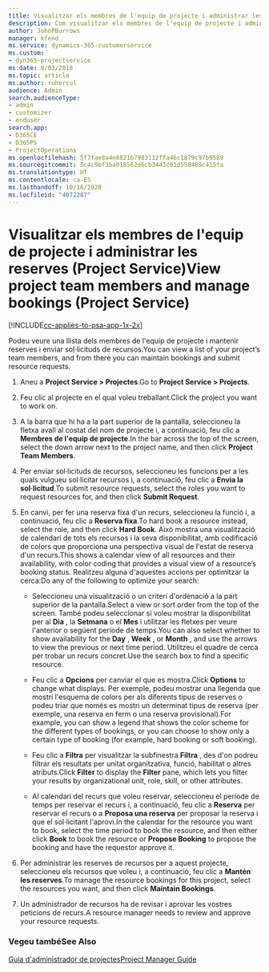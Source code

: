 ```yaml
---
title: Visualitzar els membres de l'equip de projecte i administrar les reserves
description: Com visualitzar els membres de l'equip de projecte i administrar les reserves al Project Service
author: JohnPBurrows
manager: kfend
ms.service: dynamics-365-customerservice
ms.custom:
- dyn365-projectservice
ms.date: 8/03/2018
ms.topic: article
ms.author: ruhercul
audience: Admin
search.audienceType:
- admin
- customizer
- enduser
search.app:
- D365CE
- D365PS
- ProjectOperations
ms.openlocfilehash: 5f7fae8a4e8821b7983112ffa46c1879c97b9589
ms.sourcegitcommit: 5c4c9bf3ba018562d6cb3443c01d550489c415fa
ms.translationtype: HT
ms.contentlocale: ca-ES
ms.lasthandoff: 10/16/2020
ms.locfileid: "4072287"
---
```

# <a name="view-project-team-members-and-manage-bookings-project-service"></a><span data-ttu-id="c8ac4-103">Visualitzar els membres de l'equip de projecte i administrar les reserves (Project Service)</span><span class="sxs-lookup"><span data-stu-id="c8ac4-103">View project team members and manage bookings (Project Service)</span></span>

[!INCLUDE[cc-applies-to-psa-app-1x-2x](../includes/cc-applies-to-psa-app-1x-2x.md)]

<span data-ttu-id="c8ac4-104">Podeu veure una llista dels membres de l'equip de projecte i mantenir reserves i enviar sol·licituds de recursos.</span><span class="sxs-lookup"><span data-stu-id="c8ac4-104">You can view a list of your project’s team members, and from there you can maintain bookings and submit resource requests.</span></span>  
  
1.  <span data-ttu-id="c8ac4-105">Aneu a **Project Service > Projectes**.</span><span class="sxs-lookup"><span data-stu-id="c8ac4-105">Go to **Project Service > Projects**.</span></span>  
  
2.  <span data-ttu-id="c8ac4-106">Feu clic al projecte en el qual voleu treballant.</span><span class="sxs-lookup"><span data-stu-id="c8ac4-106">Click the project you want to work on.</span></span>  
  
3.  <span data-ttu-id="c8ac4-107">A la barra que hi ha a la part superior de la pantalla, seleccioneu la fletxa avall al costat del nom de projecte i, a continuació, feu clic a **Membres de l'equip de projecte**.</span><span class="sxs-lookup"><span data-stu-id="c8ac4-107">In the bar across the top of the screen, select the down arrow next to the project name, and then click **Project Team Members**.</span></span>  
  
4.  <span data-ttu-id="c8ac4-108">Per enviar sol·licituds de recursos, seleccioneu les funcions per a les quals vulgueu sol·licitar recursos i, a continuació, feu clic a **Envia la sol·licitud**.</span><span class="sxs-lookup"><span data-stu-id="c8ac4-108">To submit resource requests, select the roles you want to request resources for, and then click **Submit Request**.</span></span>  
  
5.  <span data-ttu-id="c8ac4-109">En canvi, per fer una reserva fixa d'un recurs, seleccioneu la funció i, a continuació, feu clic a **Reserva fixa**.</span><span class="sxs-lookup"><span data-stu-id="c8ac4-109">To hard book a resource instead, select the role, and then click **Hard Book**.</span></span> <span data-ttu-id="c8ac4-110">Això mostra una visualització de calendari de tots els recursos i la seva disponibilitat, amb codificació de colors que proporciona una perspectiva visual de l'estat de reserva d'un recurs.</span><span class="sxs-lookup"><span data-stu-id="c8ac4-110">This shows a calendar view of all resources and their availability, with color coding that provides a visual view of a resource’s booking status.</span></span> <span data-ttu-id="c8ac4-111">Realitzeu alguna d'aquestes accions per optimitzar la cerca:</span><span class="sxs-lookup"><span data-stu-id="c8ac4-111">Do any of the following to optimize your search:</span></span>  
  
    -   <span data-ttu-id="c8ac4-112">Seleccioneu una visualització o un criteri d'ordenació a la part superior de la pantalla.</span><span class="sxs-lookup"><span data-stu-id="c8ac4-112">Select a view or sort order from the top of the screen.</span></span> <span data-ttu-id="c8ac4-113">També podeu seleccionar si voleu mostrar la disponibilitat per al **Dia** , la **Setmana** o el **Mes** i utilitzar les fletxes per veure l'anterior o següent període de temps.</span><span class="sxs-lookup"><span data-stu-id="c8ac4-113">You can also select whether to show availability for the **Day** , **Week** , or **Month** , and use the arrows to view the previous or next time period.</span></span> <span data-ttu-id="c8ac4-114">Utilitzeu el quadre de cerca per trobar un recurs concret.</span><span class="sxs-lookup"><span data-stu-id="c8ac4-114">Use the search box to find a specific resource.</span></span>  
  
    -   <span data-ttu-id="c8ac4-115">Feu clic a **Opcions** per canviar el que es mostra.</span><span class="sxs-lookup"><span data-stu-id="c8ac4-115">Click **Options** to change what displays.</span></span> <span data-ttu-id="c8ac4-116">Per exemple, podeu mostrar una llegenda que mostri l'esquema de colors per als diferents tipus de reserves o podeu triar que només es mostri un determinat tipus de reserva (per exemple, una reserva en ferm o una reserva provisional).</span><span class="sxs-lookup"><span data-stu-id="c8ac4-116">For example, you can show a legend that shows the color scheme for the different types of bookings, or you can choose to show only a certain type of booking (for example, hard booking or soft booking).</span></span>  
  
    -   <span data-ttu-id="c8ac4-117">Feu clic a **Filtra** per visualitzar la subfinestra **Filtra** , des d'on podreu filtrar els resultats per unitat organitzativa, funció, habilitat o altres atributs.</span><span class="sxs-lookup"><span data-stu-id="c8ac4-117">Click **Filter** to display the **Filter** pane, which lets you filter your results by organizational unit, role, skill, or other attributes.</span></span>  
  
    -   <span data-ttu-id="c8ac4-118">Al calendari del recurs que voleu reservar, seleccioneu el període de temps per reservar el recurs i, a continuació, feu clic a **Reserva** per reservar el recurs o a **Proposa una reserva** per proposar la reserva i que el sol·licitant l'aprovi.</span><span class="sxs-lookup"><span data-stu-id="c8ac4-118">In the calendar for the resource you want to book, select the time period to book the resource, and then either click **Book** to book the resource or **Propose Booking** to propose the booking and have the requestor approve it.</span></span>  
  
6.  <span data-ttu-id="c8ac4-119">Per administrar les reserves de recursos per a aquest projecte, seleccioneu els recursos que voleu i, a continuació, feu clic a **Mantén les reserves**.</span><span class="sxs-lookup"><span data-stu-id="c8ac4-119">To manage the resource bookings for this project, select the resources you want, and then click **Maintain Bookings**.</span></span>  
  
7.  <span data-ttu-id="c8ac4-120">Un administrador de recursos ha de revisar i aprovar les vostres peticions de recurs.</span><span class="sxs-lookup"><span data-stu-id="c8ac4-120">A resource manager needs to review and approve your resource requests.</span></span>  
  
### <a name="see-also"></a><span data-ttu-id="c8ac4-121">Vegeu també</span><span class="sxs-lookup"><span data-stu-id="c8ac4-121">See Also</span></span>  
 [<span data-ttu-id="c8ac4-122">Guia d'administrador de projectes</span><span class="sxs-lookup"><span data-stu-id="c8ac4-122">Project Manager Guide</span></span>](../psa/project-manager-guide.md)
